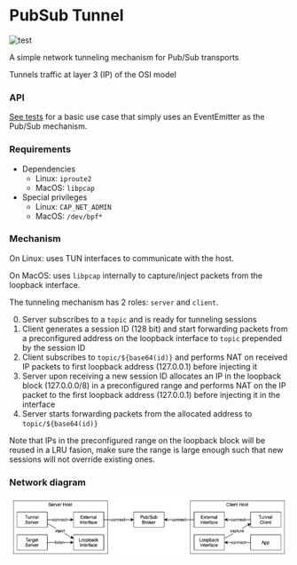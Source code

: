 # PubSub Tunnel

![test](https://github.com/akiroz/pubsub-tunnel/workflows/test/badge.svg)

A simple network tunneling mechanism for Pub/Sub transports

Tunnels traffic at layer 3 (IP) of the OSI model

### API

[See tests](test/index.spec.ts) for a basic use case that simply uses an EventEmitter as the Pub/Sub mechanism.

### Requirements

-   Dependencies
    - Linux: `iproute2`
    - MacOS: `libpcap`
-   Special privileges
    - Linux: `CAP_NET_ADMIN`
    - MacOS: `/dev/bpf*`

### Mechanism

On Linux: uses TUN interfaces to communicate with the host.

On MacOS: uses `libpcap` internally to capture/inject packets from the
loopback interface.

The tunneling mechanism has 2 roles: `server` and `client`.

0. Server subscribes to a `topic` and is ready for tunneling sessions
1. Client generates a session ID (128 bit) and start forwarding packets from a
   preconfigured address on the loopback interface to `topic` prepended
   by the session ID
2. Client subscribes to `topic/${base64(id)}` and performs NAT
   on received IP packets to first loopback address (127.0.0.1) before injecting it
3. Server upon receiving a new session ID allocates an IP in the loopback block
   (127.0.0.0/8) in a preconfigured range and performs NAT on the IP packet
   to the first loopback address (127.0.0.1) before injecting it in the interface
4. Server starts forwarding packets from the allocated address to `topic/${base64(id)}`

Note that IPs in the preconfigured range on the loopback block will be reused
in a LRU fasion, make sure the range is large enough such that new sessions will
not override existing ones.

### Network diagram

![](network.png)
